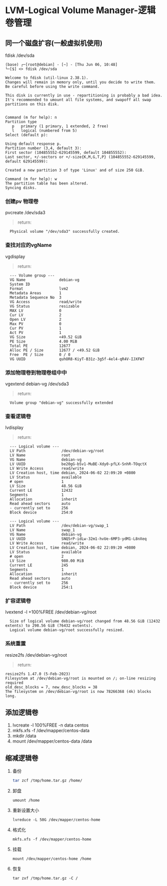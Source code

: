 # LVM-Logical Volume Manager-逻辑卷管理

## 同一个磁盘扩容(一般虚拟机使用)

fdisk /dev/sda
```
(base) ┌─[root@debian] - [~] - [Thu Jun 06, 10:48]
└─[$] <> fdisk /dev/sda

Welcome to fdisk (util-linux 2.38.1).
Changes will remain in memory only, until you decide to write them.
Be careful before using the write command.

This disk is currently in use - repartitioning is probably a bad idea.
It's recommended to umount all file systems, and swapoff all swap
partitions on this disk.


Command (m for help): n
Partition type
   p   primary (1 primary, 1 extended, 2 free)
   l   logical (numbered from 5)
Select (default p):

Using default response p.
Partition number (3,4, default 3):
First sector (104855552-629145599, default 104855552):
Last sector, +/-sectors or +/-size{K,M,G,T,P} (104855552-629145599, default 629145599):

Created a new partition 3 of type 'Linux' and of size 250 GiB.

Command (m for help): w
The partition table has been altered.
Syncing disks.
```

### 创建pv 物理卷
pvcreate /dev/sda3

>return:

```
  Physical volume "/dev/sda3" successfully created.
```
### 查找对应的vgName
vgdisplay

>return:

```
  --- Volume group ---
  VG Name               debian-vg
  System ID
  Format                lvm2
  Metadata Areas        1
  Metadata Sequence No  3
  VG Access             read/write
  VG Status             resizable
  MAX LV                0
  Cur LV                2
  Open LV               2
  Max PV                0
  Cur PV                1
  Act PV                1
  VG Size               <49.52 GiB
  PE Size               4.00 MiB
  Total PE              12677
  Alloc PE / Size       12677 / <49.52 GiB
  Free  PE / Size       0 / 0
  VG UUID               quhOR8-KiyT-B31z-3g5f-4el4-qR4V-IJXFW7

```
### 添加物理卷到物理卷组中中
vgextend debian-vg /dev/sda3

>return:
```
  Volume group "debian-vg" successfully extended
```

### 查看逻辑卷
lvdisplay

>return:
```
  --- Logical volume ---
  LV Path                /dev/debian-vg/root
  LV Name                root
  VG Name                debian-vg
  LV UUID                be20gG-bSv1-MuBE-Xdy0-pfLX-SnhR-TOqctX
  LV Write Access        read/write
  LV Creation host, time debian, 2024-06-02 22:09:20 +0800
  LV Status              available
  # open                 1
  LV Size                48.56 GiB
  Current LE             12432
  Segments               1
  Allocation             inherit
  Read ahead sectors     auto
  - currently set to     256
  Block device           254:0

  --- Logical volume ---
  LV Path                /dev/debian-vg/swap_1
  LV Name                swap_1
  VG Name                debian-vg
  LV UUID                SNQ5rP-idLw-32m1-hvUe-6MP3-ydM1-L8nXeq
  LV Write Access        read/write
  LV Creation host, time debian, 2024-06-02 22:09:20 +0800
  LV Status              available
  # open                 2
  LV Size                980.00 MiB
  Current LE             245
  Segments               1
  Allocation             inherit
  Read ahead sectors     auto
  - currently set to     256
  Block device           254:1
```

### 扩容逻辑卷
lvextend -l +100%FREE /dev/debian-vg/root

```
  Size of logical volume debian-vg/root changed from 48.56 GiB (12432 extents) to 298.56 GiB (76432 extents).
  Logical volume debian-vg/root successfully resized.
```
### 系统重置
resize2fs /dev/debian-vg/root

>return:

```
resize2fs 1.47.0 (5-Feb-2023)
Filesystem at /dev/debian-vg/root is mounted on /; on-line resizing required
old_desc_blocks = 7, new_desc_blocks = 38
The filesystem on /dev/debian-vg/root is now 78266368 (4k) blocks long.
```


## 添加逻辑卷
1. lvcreate -l 100%FREE -n data centos
2. mkfs.xfs -f /dev/mapper/centos-data 
3. mkdir /data
4. mount /dev/mapper/centos-data /data


## 缩减逻辑卷
1. 备份
    ```sh
    tar zcf /tmp/home.tar.gz /home/
    ```
2. 卸盘
    ```
    umount /home
    ```
3. 重新设置大小
    ```
    lvreduce -L 50G /dev/mapper/centos-home
    ```
4. 格式化
    ```
    mkfs.xfs -f /dev/mapper/centos-home
    ```
5. 挂载
    ```
    mount /dev/mapper/centos-home /home
    ```
6. 恢复
    ```
    tar zxf /tmp/home.tar.gz -C /
    ```
